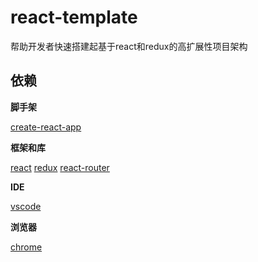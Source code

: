 # react-template
帮助开发者快速搭建起基于react和redux的高扩展性项目架构

## 依赖
**脚手架**

[create-react-app]()

**框架和库**

[react](http://facebook.github.io/react)
[redux](http://www.redux.js.org)
[react-router](http://www.github.com/ReactTraning/react-router)

**IDE**

[vscode](https://code.visualstudio.com/)

**浏览器**

[chrome](https://www.google.cn/chrome/browser/desktop/index.html)
